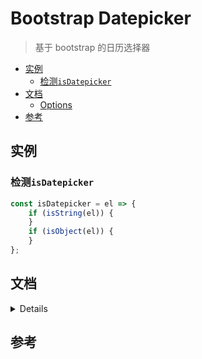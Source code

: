 # Bootstrap Datepicker

> 基于 bootstrap 的日历选择器

- [实例](#实例)
	- [检测`isDatepicker`](#检测isdatepicker)
- [文档](#文档)
	- [Options](#options)
- [参考](#参考)

## 实例

### 检测`isDatepicker`

```js
const isDatepicker = el => {
	if (isString(el)) {
	}
	if (isObject(el)) {
	}
};
```

## 文档

<details>

### Options

```js
$("#example").datepicker({
	autoclose: false,
	assumeNearbyYear: false,
	beforeShowDay: () => {},
	beforeShowMonth: () => {},
	beforeShowYear: () => {},
	beforeShowDecade: () => {},
	beforeShowCentury: () => {},
	calendarWeeks: false,
	clearBtn: false,
	container: "body",
	datesDisabled: [],
	daysOfWeekDisabled: [],
	daysOfWeekHighlighted: [],
	defaultViewDate: "today",
	disableTouchKeyboard: false,
	enableOnReadonly: true,
	endDate: Infinity,
	forceParse: true,
	format: "mm/dd/yyyy",
	immediateUpdates: false,
	inputs: null,
	keepEmptyValues: false,
	keyboardNavigation: true,
	language: "en",
	maxViewMode: 4, // "centuries"
	minViewMode: 0, // "days"
	multidate: false,
	multidateSeparator: ",",
	orientation: "auto",
	showOnFocus: true,
	startDate: -Infinity,
	startView: 0, // "days" (current month)
	templates: null,
	title: "",
	todayBtn: false,
	todayHighlight: true,
	toggleActive: false,
	weekStart: 0, // (Sunday)
	zIndexOffset: 10
});
```

</details>

## 参考
